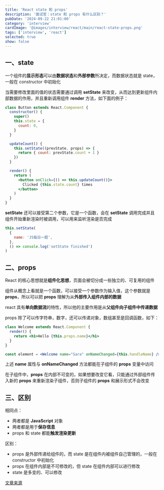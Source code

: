 ```yaml
---
title: 'React state 和 props'
description: '面试官：state 和 props 有什么区别？'
pubDate: '2024-09-22 21:01:00'
category: 'interview'
cardImage: '@images/interview/react/main/react-state-props.png'
tags: ['interview', 'react']
selected: true
show: false
---
```


## 一、state

一个组件的**显示形态**可以由**数据状态**和**外部参数**所决定，而数据状态就是 state，一般在 constructor 中初始化

当需要修改里面的值的状态需要通过调用 **setState** 来改变，从而达到更新组件内部数据的作用，并且重新调用组件 **render** 方法，如下面的例子：

```jsx
class Button extends React.Component {
  constructor() {
    super()
    this.state = {
      count: 0,
    }
  }

  updateCount() {
    this.setState((prevState, props) => {
      return { count: prevState.count + 1 }
    })
  }

  render() {
    return (
      <button onClick={() => this.updateCount()}>
        Clicked {this.state.count} times
      </button>
    )
  }
}
```

**setState** 还可以接受第二个参数，它是一个函数，会在 **setState** 调用完成并且组件开始重新渲染时被调用，可以用来监听渲染是否完成

```js
this.setState(
  {
    name: 'JS每日一题',
  },
  () => console.log('setState finished')
)
```

## 二、props

React 的核心思想就是**组件化思想**，页面会被切分成一些独立的、可复用的组件

组件从概念上看就是一个函数，可以接受一个参数作为输入值，这个参数就是 **props**，所以可以把 **props** 理解为从**外部传入组件内部的数据**

react 具有**单向数据流**的特性，所以他的主要作用是从**父组件向子组件中传递数据**

props 除了可以传字符串，数字，还可以传递对象，数组甚至是回调函数，如下：

```jsx
class Welcome extends React.Component {
  render() {
    return <h1>Hello {this.props.name}</h1>
  }
}

const element = <Welcome name="Sara" onNameChanged={this.handleName} />
```

上述 **name** 属性与 **onNameChanged** 方法都能在子组件的 **props** 变量中访问

在子组件中，**props** 在内部不可变的，如果想要改变它看，只能通过外部组件传入新的 **props** 来重新渲染子组件，否则子组件的 **props** 和展示形式不会改变

## 三、区别

相同点：

- 两者都是 **JavaScript** 对象
- 两者都是用于**保存信息**
- props 和 state 都能**触发渲染更新**

区别：

- props 是外部传递给组件的，而 state 是在组件内被组件自己管理的，一般在 constructor 中初始化
- props 在组件内部是不可修改的，但 state 在组件内部可以进行修改
- state 是多变的、可以修改

[文章来源](https://vue3js.cn/interview/React/state_props.html)
